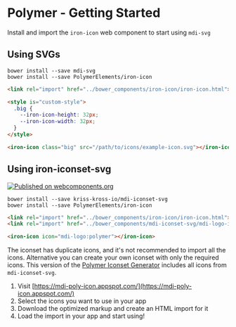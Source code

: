 # Polymer - Getting Started

Install and import the `iron-icon` web component to start using `mdi-svg`

## Using SVGs

```
bower install --save mdi-svg
bower install --save PolymerElements/iron-icon
```

```html
<link rel="import" href="../bower_components/iron-icon/iron-icon.html">

<style is="custom-style">
  .big {
    --iron-icon-height: 32px;
    --iron-icon-width: 32px;
  }
</style>

<iron-icon class="big" src="/path/to/icons/example-icon.svg"></iron-icon>
```

## Using iron-iconset-svg

[![Published on webcomponents.org](https://img.shields.io/badge/webcomponents.org-published-blue.svg)](https://www.webcomponents.org/element/kriss-kross-io/mdi-iconset-svg)

```
bower install --save kriss-kross-io/mdi-iconset-svg
bower install --save PolymerElements/iron-icon
```

```html
<link rel="import" href="../bower_components/iron-icon/iron-icon.html">
<link rel="import" href="../bower_components/mdi-iconset-svg/mdi-logo-iconset-svg.html">

<iron-icon icon="mdi-logo:polymer"></iron-icon>
```

The iconset has duplicate icons, and it's not recommended to import all the icons.
Alternative you can create your own iconset with only the required icons. This version of the [Polymer Iconset Generator](https://mdi-poly-icon.appspot.com/) includes all icons from `mdi-iconset-svg`.

1. Visit [https://mdi-poly-icon.appspot.com/](https://mdi-poly-icon.appspot.com/)
2. Select the icons you want to use in your app
3. Download the optimized <iron-iconset-svg> markup and create an HTML import for it
4. Load the import in your app and start using!

